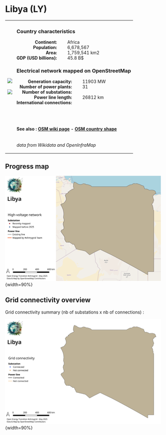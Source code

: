 # Libya (LY)

<table width="90%">
<tr>
<td>
<img src="https://upload.wikimedia.org/wikipedia/commons/0/05/Flag_of_Libya.svg" width="250">
<br><br>
<img src="https://upload.wikimedia.org/wikipedia/commons/0/07/Libya_%28orthographic_projection%29.svg" width="250"></td>
<td>
<h3>Country characteristics</h3>
<div style="display: inline-block;text-align:right;margin-right:30px;font-weight: bold;">
Continent:<br>Population:<br>Area:<br>GDP (USD billions):
</div>
<div style="display: inline-block;">
Africa<br>6,678,567<br>1,759,541 km2<br>45.8 B$
</div>
<h3>Electrical network mapped on OpenStreetMap</h3>
<div style="display: inline-block;text-align:right;margin-right:30px;font-weight: bold;">Generation capacity:<br>
Number of power plants:<br>
Number of substations:<br>
Power line length:<br>
International connections:<br>
</div>
<div style="display: inline-block;">11903 MW<br>
31<br>
<br>
26812 km<br>
<br>
</div>

<br><br><h4>See also :
<a href="https://wiki.openstreetmap.org/wiki/Power_networks/Libya" target="_blank">OSM wiki page</a> -
<a href="https://openstreetmap.org/relation/192758" target="_blank">OSM country shape</a>
</h4>

<br><i>data from Wikidata and OpenInfraMap</i>
</td>
</tr>
</table>


## Progress map

![Map](../images/maps_countries/LY/high-voltage-network.png){width=90%}



## Grid connectivity overview

Grid connectivity summary (nb of substations x nb of connections) :<br>

![Map](../images/maps_countries/LY/grid-connectivity.png){width=90%}

